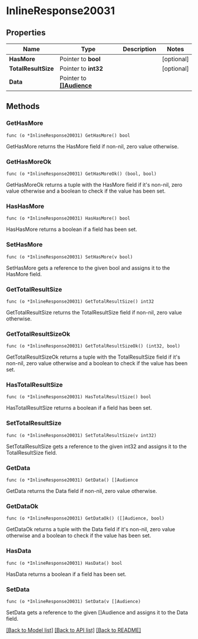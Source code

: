 # InlineResponse20031

## Properties

Name | Type | Description | Notes
------------ | ------------- | ------------- | -------------
**HasMore** | Pointer to **bool** |  | [optional] 
**TotalResultSize** | Pointer to **int32** |  | [optional] 
**Data** | Pointer to [**[]Audience**](Audience.md) |  | 

## Methods

### GetHasMore

`func (o *InlineResponse20031) GetHasMore() bool`

GetHasMore returns the HasMore field if non-nil, zero value otherwise.

### GetHasMoreOk

`func (o *InlineResponse20031) GetHasMoreOk() (bool, bool)`

GetHasMoreOk returns a tuple with the HasMore field if it's non-nil, zero value otherwise
and a boolean to check if the value has been set.

### HasHasMore

`func (o *InlineResponse20031) HasHasMore() bool`

HasHasMore returns a boolean if a field has been set.

### SetHasMore

`func (o *InlineResponse20031) SetHasMore(v bool)`

SetHasMore gets a reference to the given bool and assigns it to the HasMore field.

### GetTotalResultSize

`func (o *InlineResponse20031) GetTotalResultSize() int32`

GetTotalResultSize returns the TotalResultSize field if non-nil, zero value otherwise.

### GetTotalResultSizeOk

`func (o *InlineResponse20031) GetTotalResultSizeOk() (int32, bool)`

GetTotalResultSizeOk returns a tuple with the TotalResultSize field if it's non-nil, zero value otherwise
and a boolean to check if the value has been set.

### HasTotalResultSize

`func (o *InlineResponse20031) HasTotalResultSize() bool`

HasTotalResultSize returns a boolean if a field has been set.

### SetTotalResultSize

`func (o *InlineResponse20031) SetTotalResultSize(v int32)`

SetTotalResultSize gets a reference to the given int32 and assigns it to the TotalResultSize field.

### GetData

`func (o *InlineResponse20031) GetData() []Audience`

GetData returns the Data field if non-nil, zero value otherwise.

### GetDataOk

`func (o *InlineResponse20031) GetDataOk() ([]Audience, bool)`

GetDataOk returns a tuple with the Data field if it's non-nil, zero value otherwise
and a boolean to check if the value has been set.

### HasData

`func (o *InlineResponse20031) HasData() bool`

HasData returns a boolean if a field has been set.

### SetData

`func (o *InlineResponse20031) SetData(v []Audience)`

SetData gets a reference to the given []Audience and assigns it to the Data field.


[[Back to Model list]](../README.md#documentation-for-models) [[Back to API list]](../README.md#documentation-for-api-endpoints) [[Back to README]](../README.md)


